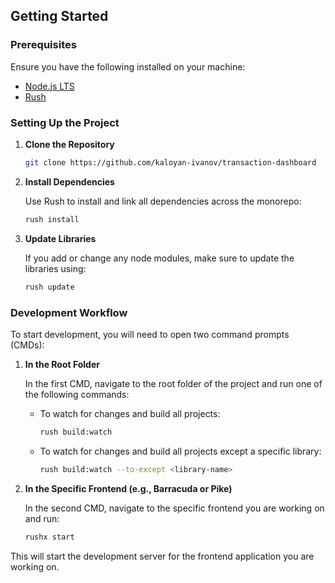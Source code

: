 ## Getting Started

### Prerequisites

Ensure you have the following installed on your machine:

- [Node.js LTS](https://nodejs.org/en)
- [Rush](https://rushjs.io/)

### Setting Up the Project

1. **Clone the Repository**

   ```bash
   git clone https://github.com/kaloyan-ivanov/transaction-dashboard
   ```

2. **Install Dependencies**

   Use Rush to install and link all dependencies across the monorepo:

   ```bash
   rush install
   ```

3. **Update Libraries**

   If you add or change any node modules, make sure to update the libraries using:

   ```bash
   rush update
   ```

### Development Workflow

To start development, you will need to open two command prompts (CMDs):

1. **In the Root Folder**

   In the first CMD, navigate to the root folder of the project and run one of the following commands:

   - To watch for changes and build all projects:

     ```bash
     rush build:watch
     ```

   - To watch for changes and build all projects except a specific library:

     ```bash
     rush build:watch --to-except <library-name>
     ```

2. **In the Specific Frontend (e.g., Barracuda or Pike)**

   In the second CMD, navigate to the specific frontend you are working on and run:

   ```bash
   rushx start
   ```

This will start the development server for the frontend application you are working on.
